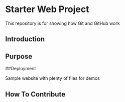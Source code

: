 # Starter Web Project

This repository is for showing how Git and GitHub work

## Introduction

## Purpose

##Deployment

Sample website with plenty of files for demos

## How To Contribute